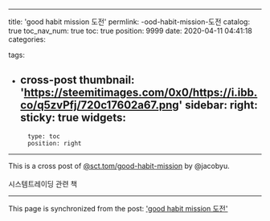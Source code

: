 
---
title: 'good habit mission 도전'
permlink: -ood-habit-mission-도전
catalog: true
toc_nav_num: true
toc: true
position: 9999
date: 2020-04-11 04:41:18
categories:

tags:
- cross-post
thumbnail: 'https://steemitimages.com/0x0/https://i.ibb.co/q5zvPfj/720c17602a67.png'
sidebar:
    right:
        sticky: true
widgets:
    -
        type: toc
        position: right
---


This is a cross post of [@sct.tom/good-habit-mission](/@sct.tom/good-habit-mission) by @jacobyu.<br><br>시스템트레이딩 관련 책

- - -

This page is synchronized from the post: ['good habit mission 도전'](https://steempeak.com/@jacobyu/good-habit-mission-hive-197929)
